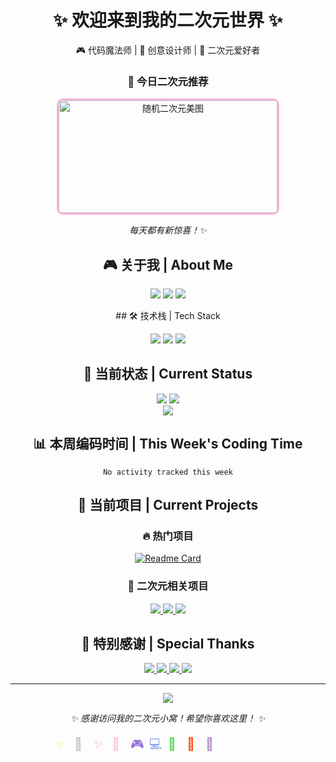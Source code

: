 <div align="center">
  <h1>✨ 欢迎来到我的二次元世界 ✨</h1>
  <p>🎮 代码魔法师 | 🎨 创意设计师 | 🌸 二次元爱好者</p>
</div>
<div align="center">
  <h3>🎨 今日二次元推荐</h3>
  <img src="https://www.dmoe.cc/random.php" width="350" height="180" style="border-radius: 10px; border: 3px solid #F7B2D9;" alt="随机二次元美图" />
  <p><i>每天都有新惊喜！✨</i></p>
</div>

<!-- 个人信息卡片 -->
<div align="center">

## 🎮 关于我 | About Me

<!-- 二次元风格的个人介绍 -->
<p align="center">
  <img src="https://img.shields.io/badge/🎯-二次元爱好者-FF6B9D?style=for-the-badge&logo=anilist&logoColor=white" />
  <img src="https://img.shields.io/badge/💻-代码魔法师-9C27B0?style=for-the-badge&logo=visualstudiocode&logoColor=white" />
  <img src="https://img.shields.io/badge/🎨-创意设计师-4CAF50?style=for-the-badge&logo=adobecreativecloud&logoColor=white" />
</p>
## 🛠️ 技术栈 | Tech Stack
<p align="center">
  <img src="https://img.shields.io/badge/HTML5-E34F26?style=for-the-badge&logo=html5&logoColor=white" />
  <img src="https://img.shields.io/badge/CSS3-1572B6?style=for-the-badge&logo=css3&logoColor=white" />
  <img src="https://img.shields.io/badge/JavaScript-F7DF1E?style=for-the-badge&logo=javascript&logoColor=black" />
</p>

## 🌟 当前状态 | Current Status

<!-- GitHub统计卡片 -->
<div align="center">
  <img src="https://github-readme-stats.vercel.app/api?username=NTAXPPDZ&show_icons=true&theme=radical&hide_border=true&bg_color=0D1117&title_color=F7B2D9&icon_color=F7B2D9&text_color=FFFFFF" />
  <img src="https://github-readme-stats.vercel.app/api/top-langs/?username=NTAXPPDZ&layout=compact&theme=radical&hide_border=true&bg_color=0D1117&title_color=F7B2D9&text_color=FFFFFF" />
</div>

<!-- 连续贡献图表 -->
<img src="https://github-readme-activity-graph.vercel.app/graph?username=NTAXPPDZ&theme=react-dark&bg_color=0D1117&hide_border=true&color=F7B2D9&line=9C27B0&point=F7B2D9" />

## 📊 本周编码时间 | This Week's Coding Time

<!-- WakaTime统计 -->
<!--START_SECTION:waka-->
```text
No activity tracked this week
```
<!--END_SECTION:waka-->

## 🎯 当前项目 | Current Projects

<!-- 项目展示 -->
<div align="center">

### 🔥 热门项目

[![Readme Card](https://github-readme-stats.vercel.app/api/pin/?username=NTAXPPDZ&repo=NTAXPPDZ&theme=radical&hide_border=true&bg_color=0D1117&title_color=F7B2D9&text_color=FFFFFF)](https://github.com/NTAXPPDZ/NTAXPPDZ)

### 🌸 二次元相关项目

<!-- 这里可以添加你的二次元相关项目 -->
<p align="center">
  <a href="#">
    <img src="https://img.shields.io/badge/🎮-游戏开发-FF6B9D?style=for-the-badge&logo=unity&logoColor=white" />
  </a>
  <a href="#">
    <img src="https://img.shields.io/badge/🎨-插画设计-9C27B0?style=for-the-badge&logo=adobeillustrator&logoColor=white" />
  </a>
  <a href="#">
    <img src="https://img.shields.io/badge/📱-动漫APP-4CAF50?style=for-the-badge&logo=flutter&logoColor=white" />
  </a>
</p>

</div>

## 🌸 特别感谢 | Special Thanks

<!-- 感谢部分 -->
<p align="center">
  <a href="https://github.com/anuraghazra/github-readme-stats">
    <img src="https://img.shields.io/badge/📊-GitHub%20Stats-181717?style=for-the-badge&logo=github&logoColor=white" />
  </a>
  <a href="https://shields.io/">
    <img src="https://img.shields.io/badge/🛡️-Shields.io-000000?style=for-the-badge&logo=shields.io&logoColor=white" />
  </a>
  <a href="https://github.com/antonkomarev/github-profile-views-counter">
    <img src="https://img.shields.io/badge/👀-Profile%20Views-181717?style=for-the-badge&logo=github&logoColor=white" />
  </a>
  <a href="https://www.dmoe.cc/">
    <img src="https://img.shields.io/badge/🎨-樱花二次元图片API-FF6B9D?style=for-the-badge&logo=image&logoColor=white" />
  </a>
</p>

---

<div align="center">

<!-- 访问统计 -->
<img src="https://komarev.com/ghpvc/?username=NTAXPPDZ&color=F7B2D9&style=for-the-badge" />

<!-- 页脚 -->
<p align="center">
  <i>✨ 感谢访问我的二次元小窝！希望你喜欢这里！ ✨</i>
</p>

<!-- 星空动画效果 -->
<p align="center">
  <!-- SVG动画（GitHub支持） -->
  <svg width="400" height="40" xmlns="http://www.w3.org/2000/svg">
    <!-- 闪烁星星动画 -->
    <text x="20" y="25" font-size="20" fill="#FFD700">
      <animate attributeName="opacity" values="0.3;1;0.3" dur="2s" repeatCount="indefinite"/>⭐
    </text>
    <text x="50" y="25" font-size="20" fill="#C0C0C0">
      <animate attributeName="opacity" values="1;0.5;1" dur="1.5s" repeatCount="indefinite"/>🌙
    </text>
    <text x="80" y="25" font-size="20" fill="#FF69B4">
      <animate attributeName="opacity" values="0.5;1;0.5" dur="1s" repeatCount="indefinite"/>✨
    </text>
    <text x="110" y="25" font-size="20" fill="#FFB6C1">
      <animate attributeName="opacity" values="0.7;1;0.7" dur="1.8s" repeatCount="indefinite"/>🌸
    </text>
    <text x="140" y="25" font-size="20" fill="#9370DB">
      <animate attributeName="opacity" values="1;0.6;1" dur="2.2s" repeatCount="indefinite"/>🎮
    </text>
    <text x="170" y="25" font-size="20" fill="#4169E1">
      <animate attributeName="opacity" values="0.6;1;0.6" dur="1.3s" repeatCount="indefinite"/>💻
    </text>
    <text x="200" y="25" font-size="20" fill="#32CD32">
      <animate attributeName="opacity" values="0.8;1;0.8" dur="1.7s" repeatCount="indefinite"/>🎨
    </text>
    <text x="230" y="25" font-size="20" fill="#FF4500">
      <animate attributeName="opacity" values="1;0.4;1" dur="2s" repeatCount="indefinite"/>🎵
    </text>
    <text x="260" y="25" font-size="20" fill="#4B0082">
      <animate attributeName="opacity" values="0.4;1;0.4" dur="1.5s" repeatCount="indefinite"/>🌈
    </text>
  </svg>
  
  <!-- 备用静态显示 -->
  <div style="display: none;">
    ⭐️ 🌙 ✨ 🌸 🎮 💻 🎨 🎵 🌈
  </div>
</p>

</div>